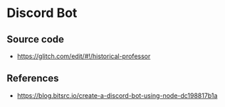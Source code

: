 # Discord Bot

## Source code

* https://glitch.com/edit/#!/historical-professor


## References

* https://blog.bitsrc.io/create-a-discord-bot-using-node-dc198817b1a
